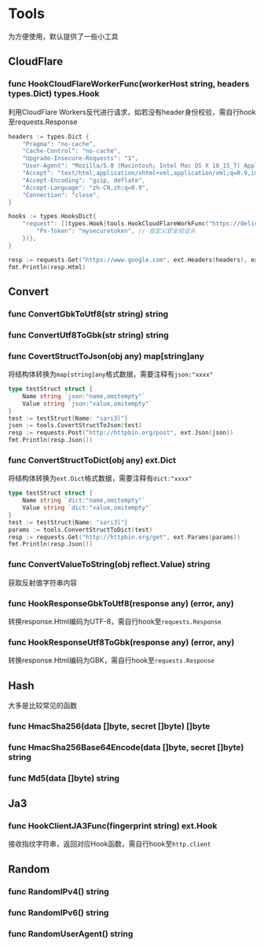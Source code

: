 # Tools

为方便使用，默认提供了一些小工具

## CloudFlare

### func HookCloudFlareWorkerFunc(workerHost string, headers types.Dict) types.Hook

利用CloudFlare Workers反代进行请求，如若没有header身份校验，需自行hook至requests.Response

```go
headers := types.Dict {
    "Pragma": "no-cache",
    "Cache-Control": "no-cache",
    "Upgrade-Insecure-Requests": "1",
    "User-Agent": "Mozilla/5.0 (Macintosh; Intel Mac OS X 10_15_7) AppleWebKit/537.36 (KHTML, like Gecko) Chrome/103.0.0.0 Safari/537.36",
    "Accept": "text/html,application/xhtml+xml,application/xml;q=0.9,image/avif,image/webp,image/apng,*/*;q=0.8,application/signed-exchange;v=b3;q=0.9",
    "Accept-Encoding": "gzip, deflate",
    "Accept-Language": "zh-CN,zh;q=0.9",
    "Connection": "close",
}

hooks := types.HooksDict{
    "request": []types.Hook{tools.HookCloudFlareWorkFunc("https://delicate-xxx.sonymouse.workers.dev", types.Dict{
        "Px-Token": "mysecuretoken", // 自定义安全验证头
    })},
}

resp := requests.Get("https://www.google.com", ext.Headers(headers), ext.Hooks(hooks))
fmt.Println(resp.Html)
```

## Convert

### func ConvertGbkToUtf8(str string) string

### func ConvertUtf8ToGbk(str string) string
 
### func CovertStructToJson(obj any) map[string]any

将结构体转换为`map[string]any`格式数据，需要注释有`json:"xxxx"`

```go
type testStruct struct {
    Name string `json:"name,omitempty"`
    Value string `json:"value,omitempty"`
}
test := testStruct{Name: "sari3l"}
json := tools.CovertStructToJson(test)
resp := requests.Post("http://httpbin.org/post", ext.Json(json))
fmt.Println(resp.Json())
```

### func ConvertStructToDict(obj any) ext.Dict

将结构体转换为`ext.Dict`格式数据，需要注释有`dict:"xxxx"`

```go
type testStruct struct {
    Name string `dict:"name,omitempty"`
    Value string `dict:"value,omitempty"`
}
test := testStruct{Name: "sari3l"}
params := tools.ConvertStructToDict(test)
resp := requests.Get("http://httpbin.org/get", ext.Params(params))
fmt.Println(resp.Json())
```

### func ConvertValueToString(obj reflect.Value) string

获取反射值字符串内容

### func HookResponseGbkToUtf8(response any) (error, any)

转换response.Html编码为UTF-8，需自行hook至`requests.Response`

### func HookResponseUtf8ToGbk(response any) (error, any)

转换response.Html编码为GBK，需自行hook至`requests.Response`

## Hash

大多是比较常见的函数

### func HmacSha256(data []byte, secret []byte) []byte

### func HmacSha256Base64Encode(data []byte, secret []byte) string

### func Md5(data []byte) string

## Ja3

### func HookClientJA3Func(fingerprint string) ext.Hook

接收指纹字符串，返回对应Hook函数，需自行hook至`http.client`

## Random

### func RandomIPv4() string

### func RandomIPv6() string

### func RandomUserAgent() string